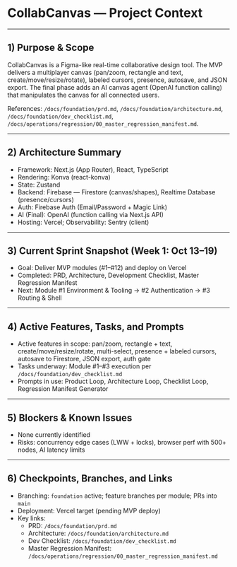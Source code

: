 # CollabCanvas — Project Context

---

## 1) Purpose & Scope
CollabCanvas is a Figma-like real-time collaborative design tool. The MVP delivers a multiplayer canvas (pan/zoom, rectangle and text, create/move/resize/rotate), labeled cursors, presence, autosave, and JSON export. The final phase adds an AI canvas agent (OpenAI function calling) that manipulates the canvas for all connected users.

References: `/docs/foundation/prd.md`, `/docs/foundation/architecture.md`, `/docs/foundation/dev_checklist.md`, `/docs/operations/regression/00_master_regression_manifest.md`.

---

## 2) Architecture Summary
- Framework: Next.js (App Router), React, TypeScript
- Rendering: Konva (react-konva)
- State: Zustand
- Backend: Firebase — Firestore (canvas/shapes), Realtime Database (presence/cursors)
- Auth: Firebase Auth (Email/Password + Magic Link)
- AI (Final): OpenAI (function calling via Next.js API)
- Hosting: Vercel; Observability: Sentry (client)

---

## 3) Current Sprint Snapshot (Week 1: Oct 13–19)
- Goal: Deliver MVP modules (#1–#12) and deploy on Vercel
- Completed: PRD, Architecture, Development Checklist, Master Regression Manifest
- Next: Module #1 Environment & Tooling → #2 Authentication → #3 Routing & Shell

---

## 4) Active Features, Tasks, and Prompts
- Active features in scope: pan/zoom, rectangle + text, create/move/resize/rotate, multi-select, presence + labeled cursors, autosave to Firestore, JSON export, auth gate
- Tasks underway: Module #1–#3 execution per `/docs/foundation/dev_checklist.md`
- Prompts in use: Product Loop, Architecture Loop, Checklist Loop, Regression Manifest Generator

---

## 5) Blockers & Known Issues
- None currently identified
- Risks: concurrency edge cases (LWW + locks), browser perf with 500+ nodes, AI latency limits

---

## 6) Checkpoints, Branches, and Links
- Branching: `foundation` active; feature branches per module; PRs into `main`
- Deployment: Vercel target (pending MVP deploy)
- Key links:
  - PRD: `/docs/foundation/prd.md`
  - Architecture: `/docs/foundation/architecture.md`
  - Dev Checklist: `/docs/foundation/dev_checklist.md`
  - Master Regression Manifest: `/docs/operations/regression/00_master_regression_manifest.md`
